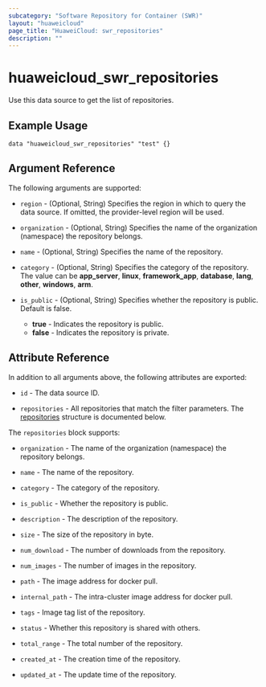 ```yaml
---
subcategory: "Software Repository for Container (SWR)"
layout: "huaweicloud"
page_title: "HuaweiCloud: swr_repositories"
description: ""
---
```


# huaweicloud_swr_repositories

Use this data source to get the list of repositories.

## Example Usage

```hcl
data "huaweicloud_swr_repositories" "test" {}
```

## Argument Reference

The following arguments are supported:

* `region` - (Optional, String) Specifies the region in which to query the data source.
  If omitted, the provider-level region will be used.

* `organization` - (Optional, String) Specifies the name of the organization (namespace) the repository belongs.

* `name` - (Optional, String) Specifies the name of the repository.

* `category` - (Optional, String) Specifies the category of the repository. The value can be **app_server**,
  **linux**, **framework_app**, **database**, **lang**, **other**, **windows**, **arm**.

* `is_public` - (Optional, String) Specifies whether the repository is public. Default is false.
  + **true** - Indicates the repository is public.
  + **false** - Indicates the repository is private.

## Attribute Reference

In addition to all arguments above, the following attributes are exported:

* `id` - The data source ID.

* `repositories` - All repositories that match the filter parameters.
  The [repositories](#attrblock--repositories) structure is documented below.

<a name="attrblock--repositories"></a>
The `repositories` block supports:

* `organization` - The name of the organization (namespace) the repository belongs.

* `name` - The name of the repository.

* `category` - The category of the repository.

* `is_public` - Whether the repository is public.

* `description` - The description of the repository.

* `size` - The size of the repository in byte.

* `num_download` - The number of downloads from the repository.

* `num_images` - The number of images in the repository.

* `path` - The image address for docker pull.

* `internal_path` - The intra-cluster image address for docker pull.

* `tags` - Image tag list of the repository.

* `status` - Whether this repository is shared with others.

* `total_range` - The total number of the repository.

* `created_at` - The creation time of the repository.

* `updated_at` - The update time of the repository.
